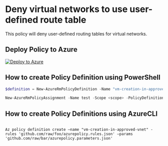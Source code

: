 # Deny virtual networks to use user-defined route table

This policy will deny user-defined routing tables for virtual networks.

## Deploy Policy to Azure

[![Deploy to Azure](http://azuredeploy.net/deploybutton.png)](https://portal.azure.com/?feature.customportal=false&microsoft_azure_policy=true#blade/Microsoft_Azure_Policy/CreatePolicyDefinitionBlade)

## How to create Policy Definition using PowerShell

````powershell
$definition = New-AzureRmPolicyDefinition -Name "vm-creation-in-approved-vnet" -DisplayName "Deny user-defined routing tables" -Policy 'https://raw.githubusercontent.com/Azure/azure-policy-samples/master/samples/Network/vm-creation-in-approved-vnet/azurepolicy.rules.json' -parameter 'https://raw.githubusercontent.com/Azure/azure-policy-samples/master/samples/Network/vm-creation-in-approved-vnet/azurepolicy.parameters.json'

New-AzureRmPolicyAssignment -Name test -Scope <scope> -PolicyDefinition $definition -subnetId <subnet-id>

````

## How to create Policy Definitions using AzureCLI

````cli

Az policy definition create –name "vm-creation-in-approved-vnet" -rules 'github.com/raw/foo/azurepolicy.rules.json' –params 'github.com/raw/bar/azurepolicy.parameters.json'

````